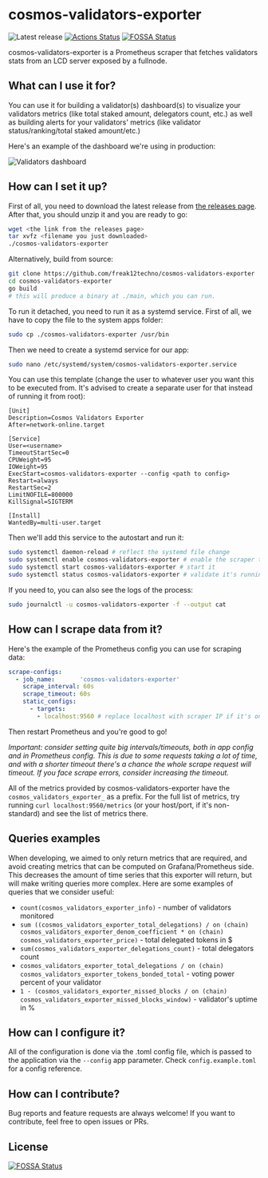 # cosmos-validators-exporter

![Latest release](https://img.shields.io/github/v/release/freak12techno/cosmos-validators-exporter)
[![Actions Status](https://github.com/freak12techno/cosmos-validators-exporter/workflows/test/badge.svg)](https://github.com/freak12techno/cosmos-validators-exporter/actions)
[![FOSSA Status](https://app.fossa.com/api/projects/git%2Bgithub.com%2Ffreak12techno%2Fcosmos-validators-exporter.svg?type=shield)](https://app.fossa.com/projects/git%2Bgithub.com%2Ffreak12techno%2Fcosmos-validators-exporter?ref=badge_shield)

cosmos-validators-exporter is a Prometheus scraper that fetches validators stats from an LCD server exposed by a fullnode.

## What can I use it for?

You can use it for building a validator(s) dashboard(s) to visualize your validators metrics (like total staked amount, delegators count, etc.) as well as building alerts for your validators' metrics (like validator status/ranking/total staked amount/etc.)

Here's an example of the dashboard we're using in production:

![Validators dashboard](https://raw.githubusercontent.com/freak12techno/cosmos-validators-exporter/master/images/01.png)

## How can I set it up?

First of all, you need to download the latest release from [the releases page](https://github.com/freak12techno/cosmos-validators-exporter/releases/). After that, you should unzip it and you are ready to go:

```sh
wget <the link from the releases page>
tar xvfz <filename you just downloaded>
./cosmos-validators-exporter
```

Alternatively, build from source:
```sh
git clone https://github.com/freak12techno/cosmos-validators-exporter
cd cosmos-validators-exporter
go build
# this will produce a binary at ./main, which you can run.
```

To run it detached, you need to run it as a systemd service. First of all, we have to copy the file to the system apps folder:

```sh
sudo cp ./cosmos-validators-exporter /usr/bin
```

Then we need to create a systemd service for our app:

```sh
sudo nano /etc/systemd/system/cosmos-validators-exporter.service
```

You can use this template (change the user to whatever user you want this to be executed from. It's advised to create a separate user for that instead of running it from root):

```
[Unit]
Description=Cosmos Validators Exporter
After=network-online.target

[Service]
User=<username>
TimeoutStartSec=0
CPUWeight=95
IOWeight=95
ExecStart=cosmos-validators-exporter --config <path to config>
Restart=always
RestartSec=2
LimitNOFILE=800000
KillSignal=SIGTERM

[Install]
WantedBy=multi-user.target
```

Then we'll add this service to the autostart and run it:

```sh
sudo systemctl daemon-reload # reflect the systemd file change
sudo systemctl enable cosmos-validators-exporter # enable the scraper to run on system startup
sudo systemctl start cosmos-validators-exporter # start it
sudo systemctl status cosmos-validators-exporter # validate it's running
```

If you need to, you can also see the logs of the process:

```sh
sudo journalctl -u cosmos-validators-exporter -f --output cat
```

## How can I scrape data from it?

Here's the example of the Prometheus config you can use for scraping data:

```yaml
scrape-configs:
  - job_name:       'cosmos-validators-exporter'
    scrape_interval: 60s
    scrape_timeout: 60s
    static_configs:
      - targets:
        - localhost:9560 # replace localhost with scraper IP if it's on the other host
```

Then restart Prometheus and you're good to go!

*Important: consider setting quite big intervals/timeouts, both in app config and in Prometheus config. This is due to some requests taking a lot of time, and with a shorter timeout there's a chance the whole scrape request will timeout. If you face scrape errors, consider increasing the timeout.*

All of the metrics provided by cosmos-validators-exporter have the `cosmos_validators_exporter_` as a prefix. For the full list of metrics, try running `curl localhost:9560/metrics` (or your host/port, if it's non-standard) and see the list of metrics there.

## Queries examples

When developing, we aimed to only return metrics that are required, and avoid creating metrics that can be computed on Grafana/Prometheus side. This decreases the amount of time series that this exporter will return, but will make writing queries more complex. Here are some examples of queries that we consider useful:

- `count(cosmos_validators_exporter_info)` - number of validators monitored
- `sum ((cosmos_validators_exporter_total_delegations) / on (chain) cosmos_validators_exporter_denom_coefficient * on (chain) cosmos_validators_exporter_price)` - total delegated tokens in $
- `sum(cosmos_validators_exporter_delegations_count)` - total delegators count
- `cosmos_validators_exporter_total_delegations / on (chain) cosmos_validators_exporter_tokens_bonded_total` - voting power percent of your validator
- `1 - (cosmos_validators_exporter_missed_blocks / on (chain) cosmos_validators_exporter_missed_blocks_window)` - validator's uptime in %

## How can I configure it?

All of the configuration is done via the .toml config file, which is passed to the application via the `--config` app parameter. Check `config.example.toml` for a config reference.

## How can I contribute?

Bug reports and feature requests are always welcome! If you want to contribute, feel free to open issues or PRs.


## License
[![FOSSA Status](https://app.fossa.com/api/projects/git%2Bgithub.com%2Ffreak12techno%2Fcosmos-validators-exporter.svg?type=large)](https://app.fossa.com/projects/git%2Bgithub.com%2Ffreak12techno%2Fcosmos-validators-exporter?ref=badge_large)